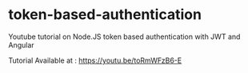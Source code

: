 # token-based-authentication
Youtube tutorial on Node.JS token based authentication with JWT and Angular

Tutorial Available at : https://youtu.be/toRmWFzB6-E

